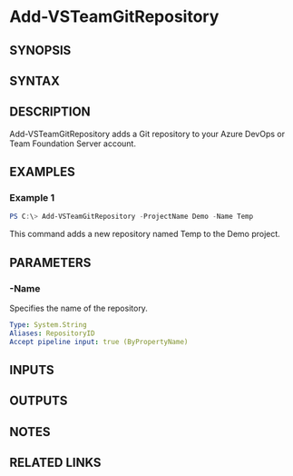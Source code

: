 <!-- #include "./common/header.md" -->

# Add-VSTeamGitRepository

## SYNOPSIS

<!-- #include "./synopsis/Add-VSTeamGitRepository.md" -->

## SYNTAX

## DESCRIPTION

Add-VSTeamGitRepository adds a Git repository to your Azure DevOps or Team Foundation Server account.

## EXAMPLES

### Example 1

```powershell
PS C:\> Add-VSTeamGitRepository -ProjectName Demo -Name Temp
```

This command adds a new repository named Temp to the Demo project.

## PARAMETERS

<!-- #include "./params/projectName.md" -->

### -Name

Specifies the name of the repository.

```yaml
Type: System.String
Aliases: RepositoryID
Accept pipeline input: true (ByPropertyName)
```

## INPUTS

## OUTPUTS

## NOTES

## RELATED LINKS
